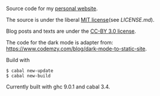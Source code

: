 Source code for my [personal website](https://phdp.github.io/).

The source is under the liberal [MIT license](http://opensource.org/licenses/MIT)(see *LICENSE.md*).

Blog posts and texts are under the [CC-BY 3.0 license](https://creativecommons.org/licenses/by/3.0/).

The code for the dark mode is adapter from: https://www.codemzy.com/blog/dark-mode-to-static-site.

Build with

    $ cabal new-update
    $ cabal new-build

Currently built with ghc 9.0.1 and cabal 3.4.
